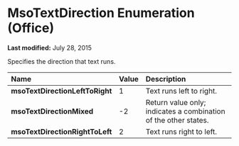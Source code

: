 
# MsoTextDirection Enumeration (Office)

 **Last modified:** July 28, 2015

Specifies the direction that text runs.


|**Name**|**Value**|**Description**|
|:-----|:-----|:-----|
| **msoTextDirectionLeftToRight**|1|Text runs left to right.|
| **msoTextDirectionMixed**|-2|Return value only; indicates a combination of the other states. |
| **msoTextDirectionRightToLeft**|2|Text runs right to left.|
